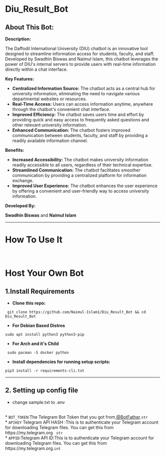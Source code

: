 # Diu_Result_Bot


## About This Bot:

**Description:**

The Daffodil International University (DIU) chatbot is an innovative tool designed to streamline information access for students, faculty, and staff. Developed by Swadhin Biswas and Naimul Islam, this chatbot leverages the power of DIU's internal servers to provide users with real-time information directly within a chat interface.

**Key Features:**

* **Centralized Information Source:** The chatbot acts as a central hub for university information, eliminating the need to navigate various departmental websites or resources.
* **Real-Time Access:** Users can access information anytime, anywhere through the chatbot's convenient chat interface.
* **Improved Efficiency:** The chatbot saves users time and effort by providing quick and easy access to frequently asked questions and other relevant university information.
* **Enhanced Communication:** The chatbot fosters improved communication between students, faculty, and staff by providing a readily available information channel.

**Benefits:**

* **Increased Accessibility:** The chatbot makes university information readily accessible to all users, regardless of their technical expertise.
* **Streamlined Communication:** The chatbot facilitates smoother communication by providing a centralized platform for information exchange.
* **Improved User Experience:** The chatbot enhances the user experience by offering a convenient and user-friendly way to access university information.

**Developed By:**

**Swadhin Biswas** and  **Naimul Islam**

----
# How To Use It

<br>









# Host Your Own Bot 

## 1.Install Requirements
 * **Clone this repo:**
 ```
  git clone https://github.com/Naimul-Islam1/Diu_Result_Bot && cd Diu_Result_Bot
```

* **For Debian Based Distros**
```
sudo apt install python3 python3-pip
```
* **For Arch and it's Child**
```
 sudo pacman -S docker python
 ```
 * **Install dependencies for running setup scripts:**
 ```pyhton3
 pip3 install -r requirements-cli.txt
 ```
 ---
 ## 2. Setting up config file
 * change sample.txt to .env
 <br>
 * <code>BOT_TOKEN</code>:The Telegram Bot Token that you got from<a href="https://t.me/BotFather"> @BotFather</a>.<code>str</code>
<br>
 * <code>APIKEY</code> Telegram API HASH :This is to authenticate your Telegram account for downloading Telegram files. You can get this from https://my.telegram.org <code> str</code>
 <br>
* <code>APPID</code>:Telegram API ID:This is to authenticate your Telegram account for downloading Telegram files. You can get this from https://my.telegram.org.<code>int</code>


